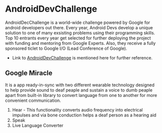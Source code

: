 # AndroidDevChallenge
AndroidDecChallenge is a world-wide challenge powered by Google for android developers out there. Every year, Android Devs develop a unique 
solution to one of many exsisting problems using their programming skills. Top 10 entrants every year get selected for further deploying the
project with funding and mentoring from Google Experts. Also, they receive a fully sponsored ticlet to Google I/O (Lead Conference of Google).
- Link to [AndroidDevChallenge](https://developer.android.com/dev-challenge) is mentioned here for further reference.

## Google Miracle
It is a app ready-in-sync with two different wearable technology
designed to help provide sound to deaf peaple and sustain a voice
to dumb peaple apart from built-in library to convert language from one
to another for more convenient communication.
1. Hear - This functionality converts audio frequency into electrical impulses and via bone conduction helps a deaf person as a hearing aid
2. Speak
3. Live Language Converter
